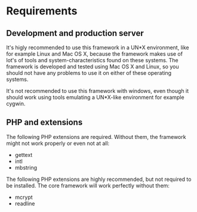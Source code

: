 Requirements
============

Development and production server
---------------------------------

It's higly recommended to use this framework in a UN\*X environment, like 
for example Linux and Mac OS X, because the framework makes use of lot's
of tools and system-characteristics found on these systems. The framework
is developed and tested using Mac OS X and Linux, so you should not have
any problems to use it on either of these operating systems. 

It's not recommended to use this framework with windows, even though it 
should work using tools emulating a UN\*X-like environment for example 
cygwin.

PHP and extensions
------------------

The following PHP extensions are required. Without them, the framework might 
not work properly or even not at all:

*   gettext
*   intl
*   mbstring

The following PHP extensions are highly recommended, but not required to be 
installed. The core framework will work perfectly without them:

*   mcrypt
*   readline
